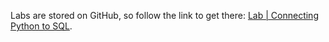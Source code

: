<br><br>

Labs are stored on GitHub, so follow the link to get there: [Lab | Connecting Python to SQL](https://github.com/data-bootcamp-v4/lab-sql-python-connection).
